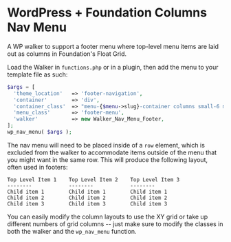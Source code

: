 # WordPress + Foundation Columns Nav Menu
A WP walker to support a footer menu where top-level menu items are laid out as columns in Foundation's Float Grid.

Load the Walker in `functions.php` or in a plugin, then add the menu to your template file as such:

```php
$args = [
  'theme_location'   => 'footer-navigation',
  'container'        => 'div',
  'container_class'  => "menu-{$menu->slug}-container columns small-6 medium-3 large-2",
  'menu_class'       => 'footer-menu',
  'walker'           => new Walker_Nav_Menu_Footer,
];
wp_nav_menu( $args );
```

The nav menu will need to be placed inside of a `row` element, which is excluded from the walker to accommodate items outside of the menu that you might want in the same row. This will produce the following layout, often used in footers:

```
Top Level Item 1    Top Level Item 2    Top Level Item 3
--------            --------            --------
Child item 1        Child item 1        Child item 1
Child item 2        Child item 2        Child item 2
Child item 3        Child item 3        Child item 3
```

You can easily modify the column layouts to use the XY grid or take up different numbers of grid columns -- just make sure to modify the classes in both the walker and the `wp_nav_menu` function.
